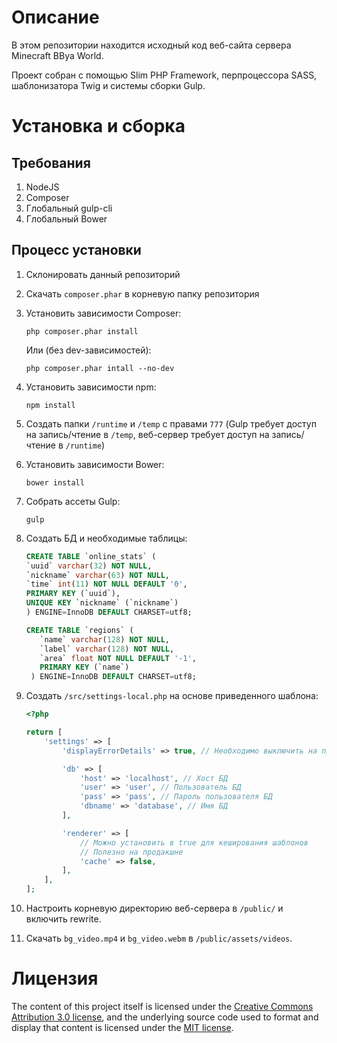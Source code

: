 # Описание

В этом репозитории находится исходный код веб-сайта сервера Minecraft BBya World.

Проект собран с помощью Slim PHP Framework, перпроцессора SASS, шаблонизатора Twig и системы сборки Gulp.

# Установка и сборка

## Требования

1. NodeJS
2. Composer
3. Глобальный gulp-cli
4. Глобальный Bower

## Процесс установки

1. Склонировать данный репозиторий
2. Скачать `composer.phar` в корневую папку репозитория
3. Установить зависимости Composer:

   ```
   php composer.phar install
   ```

   Или (без dev-зависимостей):

   ```
   php composer.phar intall --no-dev
   ```

4. Установить зависимости npm:

   ```
   npm install
   ```

5. Создать папки `/runtime` и `/temp` с правами `777` (Gulp требует доступ на запись/чтение в `/temp`, веб-сервер требует доступ на запись/чтение в `/runtime`)
6. Установить зависимости Bower:

   ```
   bower install
   ```

7. Собрать ассеты Gulp:

   ```
   gulp
   ```

8. Создать БД и необходимые таблицы:

   ```sql
   CREATE TABLE `online_stats` (
   `uuid` varchar(32) NOT NULL,
   `nickname` varchar(63) NOT NULL,
   `time` int(11) NOT NULL DEFAULT '0',
   PRIMARY KEY (`uuid`),
   UNIQUE KEY `nickname` (`nickname`)
   ) ENGINE=InnoDB DEFAULT CHARSET=utf8;

   CREATE TABLE `regions` (
      `name` varchar(128) NOT NULL,
      `label` varchar(128) NOT NULL,
      `area` float NOT NULL DEFAULT '-1',
      PRIMARY KEY (`name`)
    ) ENGINE=InnoDB DEFAULT CHARSET=utf8;
   ```

9. Создать `/src/settings-local.php` на основе приведенного шаблона:

   ```php
   <?php

   return [
       'settings' => [
           'displayErrorDetails' => true, // Необходимо выключить на продакшне

           'db' => [
               'host' => 'localhost', // Хост БД
               'user' => 'user', // Пользователь БД
               'pass' => 'pass', // Пароль пользователя БД
               'dbname' => 'database', // Имя БД
           ],

           'renderer' => [
               // Можно установить в true для кеширования шаблонов
               // Полезно на продакшне
               'cache' => false,
           ],
       ],
   ];
   ```

10. Настроить корневую директорию веб-сервера в `/public/` и включить rewrite.
11. Скачать `bg_video.mp4` и `bg_video.webm` в `/public/assets/videos`.

# Лицензия

The content of this project itself is licensed under the [Creative Commons Attribution 3.0 license](http://creativecommons.org/licenses/by/3.0/us/deed.en_US),
and the underlying source code used to format and display that content is licensed under the [MIT license](http://opensource.org/licenses/mit-license.php).
